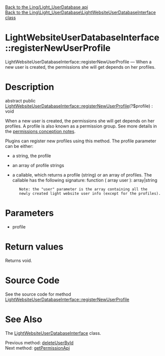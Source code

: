 [Back to the Ling/Light_UserDatabase api](https://github.com/lingtalfi/Light_UserDatabase/blob/master/doc/api/Ling/Light_UserDatabase.md)<br>
[Back to the Ling\Light_UserDatabase\LightWebsiteUserDatabaseInterface class](https://github.com/lingtalfi/Light_UserDatabase/blob/master/doc/api/Ling/Light_UserDatabase/LightWebsiteUserDatabaseInterface.md)


LightWebsiteUserDatabaseInterface::registerNewUserProfile
================



LightWebsiteUserDatabaseInterface::registerNewUserProfile — When a new user is created, the permissions she will get depends on her profiles.




Description
================


abstract public [LightWebsiteUserDatabaseInterface::registerNewUserProfile](https://github.com/lingtalfi/Light_UserDatabase/blob/master/doc/api/Ling/Light_UserDatabase/LightWebsiteUserDatabaseInterface/registerNewUserProfile.md)(?$profile) : void




When a new user is created, the permissions she will get depends on her profiles.
A profile is also known as a permission group.
See more details in the [permissions conception notes](https://github.com/lingtalfi/Light_User/blob/master/doc/pages/permission-conception-notes.md).

Plugins can register new profiles using this method.
The profile parameter can be either:

- a string, the profile
- an array of profile strings
- a callable, which returns a profile (string) or an array of profiles.
         The callable has the following signature:
             function ( array user ): array|string

         Note: the "user" parameter is the array containing all the
         newly created light website user info (except for the profiles).




Parameters
================


- profile

    


Return values
================

Returns void.








Source Code
===========
See the source code for method [LightWebsiteUserDatabaseInterface::registerNewUserProfile](https://github.com/lingtalfi/Light_UserDatabase/blob/master/LightWebsiteUserDatabaseInterface.php#L107-L107)


See Also
================

The [LightWebsiteUserDatabaseInterface](https://github.com/lingtalfi/Light_UserDatabase/blob/master/doc/api/Ling/Light_UserDatabase/LightWebsiteUserDatabaseInterface.md) class.

Previous method: [deleteUserById](https://github.com/lingtalfi/Light_UserDatabase/blob/master/doc/api/Ling/Light_UserDatabase/LightWebsiteUserDatabaseInterface/deleteUserById.md)<br>Next method: [getPermissionApi](https://github.com/lingtalfi/Light_UserDatabase/blob/master/doc/api/Ling/Light_UserDatabase/LightWebsiteUserDatabaseInterface/getPermissionApi.md)<br>

